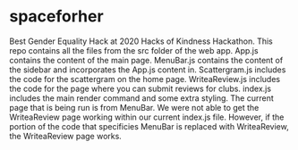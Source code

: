 # spaceforher
Best Gender Equality Hack at 2020 Hacks of Kindness Hackathon.
This repo contains all the files from the src folder of the web app. 
App.js contains the content of the main page. 
MenuBar.js contains the content of the sidebar and incorporates the App.js content in.
Scattergram.js includes the code for the scattergram on the home page.
WriteaReview.js includes the code for the page where you can submit reviews for clubs.
index.js includes the main render command and some extra styling. The current page that is being run is from MenuBar. We were not able to get the WriteaReview page working
within our current index.js file. However, if the portion of the code that specificies MenuBar is replaced with WriteaReview, the WriteaReview page works.
